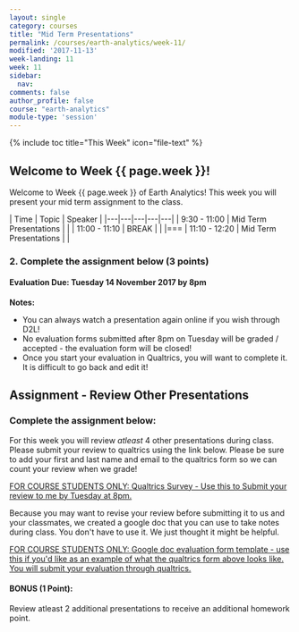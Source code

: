 ```yaml
---
layout: single
category: courses
title: "Mid Term Presentations"
permalink: /courses/earth-analytics/week-11/
modified: '2017-11-13'
week-landing: 11
week: 11
sidebar:
  nav:
comments: false
author_profile: false
course: "earth-analytics"
module-type: 'session'
---
```


{% include toc title="This Week" icon="file-text" %}

<div class="notice--info" markdown="1">

## <i class="fa fa-ship" aria-hidden="true"></i> Welcome to Week {{ page.week }}!

Welcome to Week {{ page.week }} of Earth Analytics! This week you will present
your mid term assignment to the class.

</div>

|  Time | Topic   | Speaker   |
|---|---|---|---|---|
| 9:30 - 11:00  | Mid Term Presentations |   |
| 11:00 - 11:10  | BREAK |   |
|===
| 11:10 - 12:20  | Mid Term Presentations |  |


### 2. Complete the assignment below (3 points)

#### Evaluation Due: Tuesday 14 November 2017 by 8pm

**Notes:**

* You can always watch a presentation again online if you wish through D2L!
* No evaluation forms submitted after 8pm on Tuesday will be graded / accepted - the evaluation form will be closed!
* Once you start your evaluation in Qualtrics, you will want to complete it. It is difficult to go back and edit it!

<div class="notice--warning" markdown="1">

## <i class="fa fa-pencil-square-o" aria-hidden="true"></i> Assignment - Review Other Presentations

### Complete the assignment below:

For this week you will review *atleast* 4 other presentations during
class. Please submit your review to qualtrics using the link below. Please
be sure to add your first and last name and email to the qualtrics form so we can
count your review when we grade!


<a class="btn .btn--x-large btn-info" href="https://cuboulder.qualtrics.com/jfe/form/SV_8eniB7oV1RlHMwd" target= "_blank"> <i class="fa fa-file-text" aria-hidden="true"></i>
FOR COURSE STUDENTS ONLY: Qualtrics Survey  - Use this to Submit your review to me by Tuesday at 8pm. </a>

Because you may want to revise your review before submitting it to us and your classmates,
we created a google doc that you can use to take notes during class.  You don't have
to use it. We just thought it might be helpful.

<a class="btn .btn--x-large btn-info" href="https://docs.google.com/document/d/1JJQiEvdPO1FnzJkHwpgAT_e1VEFE_fIkWcegug085qI/edit#
" target= "_blank"> <i class="fa fa-file-text" aria-hidden="true"></i>
FOR COURSE STUDENTS ONLY: Google doc evaluation form template - use this if you'd like as an example of what the qualtrics form above looks like. You will submit your evaluation through qualtrics. </a>


#### BONUS (1 Point):
Review atleast 2 additional presentations to receive an additional homework point.
</div>
